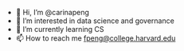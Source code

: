 - 👋 Hi, I’m @carinapeng
- 👀 I’m interested in data science and governance
- 🌱 I’m currently learning CS
- 📫 How to reach me fpeng@college.harvard.edu

<!---
carinapeng/carinapeng is a ✨ special ✨ repository because its `README.md` (this file) appears on your GitHub profile.
You can click the Preview link to take a look at your changes.
--->
